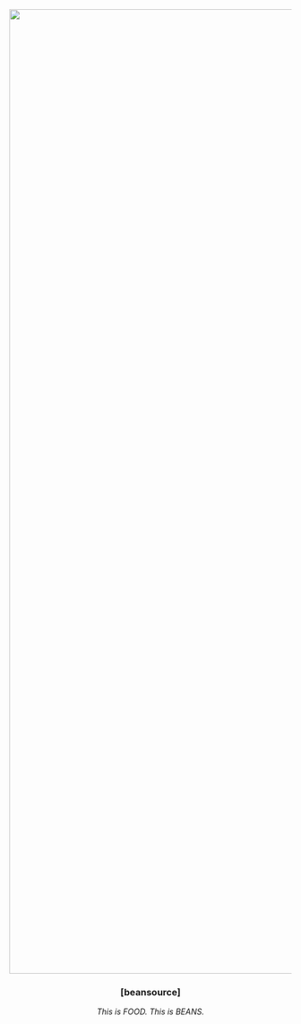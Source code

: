 <div align="center">
<img width="1721" alt="beansource-banner" src="https://user-images.githubusercontent.com/1885157/221579364-62aac045-3e9c-4bd4-a720-c410c4eca744.png">

### [beansource]

_This is FOOD. This is BEANS._

</div>
